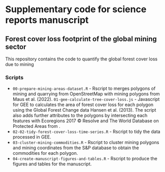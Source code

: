 # Supplementary code for science reports manuscript 
## Forest cover loss footprint of the global mining sector

This repository contains the code to quantify the global forest cover loss due to mining

### Scripts

- `00-prepare-mining-areas-dataset.R` - Rscript to merges polygons of mining and quarrying from OpenStreetMap with mining polygons from Maus et al. (2022).
`01-gee-calculate-tree-cover-loss.js` - Javascript for GEE to calculates the area of forest cover loss for each polygon using the Global Forest Change data Hansen et al. (2013). The script also adds further attributes to the polygons by intersecting each features with Ecoregions 2017 © Resolve and The World Database on Protected Areas from .
- `02-02-tidy-forest-cover-loss-time-series.R` - Rscript to tidy the data processed in GEE.
- `03-cluster-mining-commodities.R` - Rscript to cluster mining polygons and mining coordinates from the S&P database to obtain the commodities for each polygon.
- `04-create-manuscript-figures-and-tables.R` - Rscript to produce the figures and tables for the manuscript.

